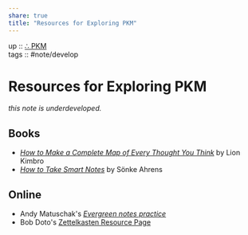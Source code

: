```yaml
---  
share: true  
title: "Resources for Exploring PKM"  
---  
```

up :: [∴ PKM](./%E2%88%B4-PKM.md)  
tags :: #note/develop   
# Resources for Exploring PKM  
*this note is underdeveloped.*  
  
## Books  
- *[How to Make a Complete Map of Every Thought You Think](https://users.speakeasy.net/~lion/nb/book.pdf)* by Lion Kimbro  
- *[How to Take Smart Notes](https://a.co/d/581BOi8)* by Sönke Ahrens  
  
## Online  
- Andy Matuschak's *[Evergreen notes practice](https://notes.andymatuschak.org/Evergreen_notes)*  
- Bob Doto's [Zettelkasten Resource Page](https://writing.bobdoto.computer/zettelkasten/)